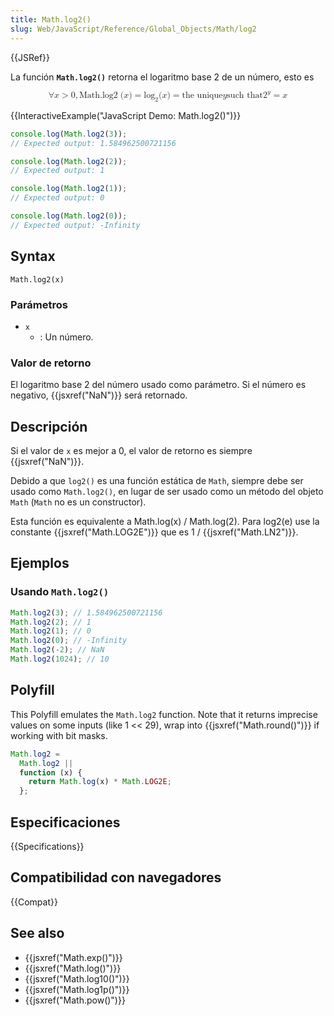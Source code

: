 ```yaml
---
title: Math.log2()
slug: Web/JavaScript/Reference/Global_Objects/Math/log2
---
```


{{JSRef}}

La función **`Math.log2()`** retorna el logaritmo base 2 de un número, esto es

<math display="block"><semantics><mrow><mo>∀</mo><mi>x</mi><mo>></mo><mn>0</mn><mo>,</mo><mstyle mathvariant="monospace"><mrow><mo lspace="0em" rspace="thinmathspace">Math.log2</mo><mo stretchy="false">(</mo><mi>x</mi><mo stretchy="false">)</mo></mrow></mstyle><mo>=</mo><msub><mo lspace="0em" rspace="0em">log</mo><mn>2</mn></msub><mo stretchy="false">(</mo><mi>x</mi><mo stretchy="false">)</mo><mo>=</mo><mtext>the unique</mtext><mspace width="thickmathspace"></mspace><mi>y</mi><mspace width="thickmathspace"></mspace><mtext>such that</mtext><mspace width="thickmathspace"></mspace><msup><mn>2</mn><mi>y</mi></msup><mo>=</mo><mi>x</mi></mrow><annotation encoding="TeX">\forall x > 0, \mathtt{\operatorname{Math.log2}(x)} = \log_2(x) = \text{the unique} \; y \; \text{such that} \; 2^y = x</annotation></semantics></math>

{{InteractiveExample("JavaScript Demo: Math.log2()")}}

```js interactive-example
console.log(Math.log2(3));
// Expected output: 1.584962500721156

console.log(Math.log2(2));
// Expected output: 1

console.log(Math.log2(1));
// Expected output: 0

console.log(Math.log2(0));
// Expected output: -Infinity
```

## Syntax

```
Math.log2(x)
```

### Parámetros

- `x`
  - : Un número.

### Valor de retorno

El logaritmo base 2 del número usado como parámetro. Si el número es negativo, {{jsxref("NaN")}} será retornado.

## Descripción

Si el valor de `x` es mejor a 0, el valor de retorno es siempre {{jsxref("NaN")}}.

Debido a que `log2()` es una función estática de `Math`, siempre debe ser usado como `Math.log2()`, en lugar de ser usado como un método del objeto `Math` (`Math` no es un constructor).

Esta función es equivalente a Math.log(x) / Math.log(2). Para log2(e) use la constante {{jsxref("Math.LOG2E")}} que es 1 / {{jsxref("Math.LN2")}}.

## Ejemplos

### Usando `Math.log2()`

```js
Math.log2(3); // 1.584962500721156
Math.log2(2); // 1
Math.log2(1); // 0
Math.log2(0); // -Infinity
Math.log2(-2); // NaN
Math.log2(1024); // 10
```

## Polyfill

This Polyfill emulates the `Math.log2` function. Note that it returns imprecise values on some inputs (like 1 << 29), wrap into {{jsxref("Math.round()")}} if working with bit masks.

```js
Math.log2 =
  Math.log2 ||
  function (x) {
    return Math.log(x) * Math.LOG2E;
  };
```

## Especificaciones

{{Specifications}}

## Compatibilidad con navegadores

{{Compat}}

## See also

- {{jsxref("Math.exp()")}}
- {{jsxref("Math.log()")}}
- {{jsxref("Math.log10()")}}
- {{jsxref("Math.log1p()")}}
- {{jsxref("Math.pow()")}}
